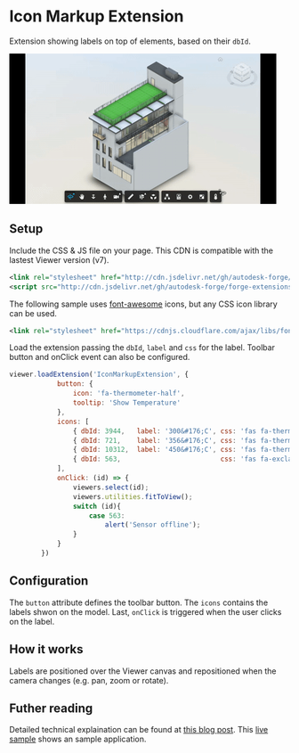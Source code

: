 # Icon Markup Extension

Extension showing labels on top of elements, based on their `dbId`.

![thumbnail](extension.gif)

## Setup

Include the CSS & JS file on your page. This CDN is compatible with the lastest Viewer version (v7).

```xml
<link rel="stylesheet" href="http://cdn.jsdelivr.net/gh/autodesk-forge/forge-extensions/public/extensions/IconMarkupExtension/contents/main.css">
<script src="http://cdn.jsdelivr.net/gh/autodesk-forge/forge-extensions/public/extensions/IconMarkupExtension/contents/main.js"></script>
```

The following sample uses [font-awesome](https://fontawesome.com) icons, but any CSS icon library can be used.

```xml
<link rel="stylesheet" href="https://cdnjs.cloudflare.com/ajax/libs/font-awesome/5.11.2/css/all.min.css" />
```
Load the extension passing the `dbId`, `label` and `css` for the label. Toolbar button and onClick event can also be configured. 

```javascript
viewer.loadExtension('IconMarkupExtension', {
            button: {
                icon: 'fa-thermometer-half',
                tooltip: 'Show Temperature'
            },
            icons: [
                { dbId: 3944,   label: '300&#176;C', css: 'fas fa-thermometer-full' },
                { dbId: 721,    label: '356&#176;C', css: 'fas fa-thermometer-full' },
                { dbId: 10312,  label: '450&#176;C', css: 'fas fa-thermometer-empty' },
                { dbId: 563,                         css: 'fas fa-exclamation-triangle' },
            ],
            onClick: (id) => {
                viewers.select(id);
                viewers.utilities.fitToView();
                switch (id){
                    case 563:
                        alert('Sensor offline');
                }
            }
        })
```

## Configuration

The `button` attribute defines the toolbar button. The `icons` contains the labels shwon on the model. Last, `onClick` is triggered when the user clicks on the label. 

## How it works

Labels are positioned over the Viewer canvas and repositioned when the camera changes (e.g. pan, zoom or rotate).

## Futher reading

Detailed technical explaination can be found at [this blog post](https://forge.autodesk.com/blog/placing-custom-markup-dbid). This [live sample](http://forgeplant.herokuapp.com) shows an sample application.
